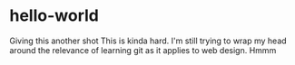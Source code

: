 # hello-world
Giving this another shot
This is kinda hard. I'm still trying to wrap my head around the relevance of learning git as it applies to web design. Hmmm
